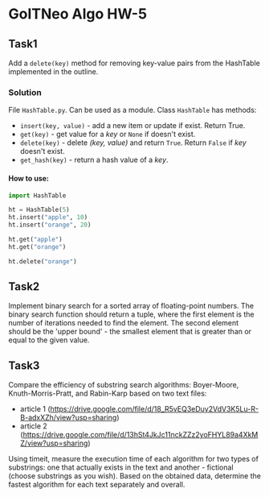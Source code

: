 # GoITNeo Algo HW-5

## Task1
Add a ```delete(key)``` method for removing key-value pairs from the HashTable implemented in the outline.

### Solution
File ```HashTable.py```. Can be used as a module.
Class ```HashTable``` has methods:
 - ```insert(key, value)``` - add a new item or update if exist. Return True.
 - ```get(key)``` - get value for a *key* or ```None``` if doesn't exist.
 - ```delete(key)``` - delete *(key, value)* and return ```True```. Return ```False``` if *key* doesn't exist.
 - ```get_hash(key)``` - return a hash value of a *key*.

#### How to use:
```python
import HashTable

ht = HashTable(5)
ht.insert("apple", 10)
ht.insert("orange", 20)

ht.get("apple")
ht.get("orange")

ht.delete("orange")
```

## Task2
Implement binary search for a sorted array of floating-point numbers. The binary search function should return a tuple, where the first element is the number of iterations needed to find the element. The second element should be the 'upper bound' - the smallest element that is greater than or equal to the given value.

## Task3
Compare the efficiency of substring search algorithms: Boyer-Moore, Knuth-Morris-Pratt, and Rabin-Karp based on two text files:
 - article 1 (https://drive.google.com/file/d/18_R5vEQ3eDuy2VdV3K5Lu-R-B-adxXZh/view?usp=sharing)
 - article 2 (https://drive.google.com/file/d/13hSt4JkJc11nckZZz2yoFHYL89a4XkMZ/view?usp=sharing)

Using timeit, measure the execution time of each algorithm for two types of substrings: one that actually exists in the text and another - fictional (choose substrings as you wish). Based on the obtained data, determine the fastest algorithm for each text separately and overall.

